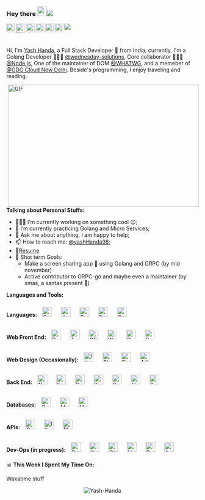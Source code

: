 ### Hey there <img src="https://media.giphy.com/media/hvRJCLFzcasrR4ia7z/giphy.gif" width="25px"><img src="https://img.icons8.com/color/48/000000/walter-white.png"/>
<a href="https://github.com/Yash-Handa" target="_blank">
  <img align="left" alt="Yash's Github" width="22px" src="https://media.giphy.com/media/du3J3cXyzhj75IOgvA/giphy.gif" />
</a>
<a href="https://www.linkedin.com/in/yash-handa-bb767b130/" target="_blank">
  <img align="left" alt="Yash's LinkdeIN" width="24px" src="https://media.giphy.com/media/CGnukhkcZjSX3XJPIv/giphy.gif" />
</a>
<a href="mailto: yashhanda7@yahoo.com" target="_blank">
  <img align="left" alt="Yash's Email" width="22px" src="https://media.giphy.com/media/UShcAHeMQvM708tGdY/giphy.gif" />
</a> 
<a href="https://twitter.com/yashHanda98" target="_blank">
  <img align="left" alt="Yash Handa | Twitter" width="22px" src="https://media.giphy.com/media/N7sG50flbD9pS/giphy.gif" />
</a>
<a href="https://t.me/YashHanda" target="_blank">
  <img align="left" alt="Yash's Telegram" width="22px" src="https://media.giphy.com/media/ZcdZ7ldgeIhfesqA6E/giphy.gif" />
</a>
<a href="https://www.reddit.com/u/Yash_Handa/" target="_blank">
  <img align="left" alt="Yash's Reddit" width="22px" src="https://media.giphy.com/media/3oEjHXb3nbhoCTX1Qc/giphy.gif" />
</a>

![](https://visitor-badge.glitch.me/badge?page_id=Yash-Handa.Yash-Handa)

<br />

Hi, I'm [Yash Handa](https://github.com/Yash-Handa), a Full Stack Developer 🚀 from India, currently, I'm a Golang Developer 🙍🏽‍♂️ [@wednesday-solutions](https://github.com/wednesday-solutions), Core collaborator 👨🏽‍💼[@Node.js](https://github.com/nodejs), One of the maintainer of DOM [@WHATWG](https://github.com/whatwg), and a memeber of [@GDG Cloud New Delhi](https://github.com/gdgcloudnd). Beside's programming, I enjoy traveling and reading.

  <img align="right" alt="GIF" src="https://github.com/abhisheknaiidu/abhisheknaiidu/blob/master/code.gif?raw=true" width="500" height="320" />
  
**Talking about Personal Stuffs:**

- 👨🏽‍💻 I’m currently working on something cool :wink:;
- 🌱 I’m currently practicing Golang and Micro Services; 
- 💬 Ask me about anything, I am happy to help;
- 📫 How to reach me: [@yashHanda98](https://twitter.com/yashHanda98);
- 📝[Resume](https://github.com/Yash-Handa)
- :goal_net: Shot term Goals:
  - Make a screen sharing app :movie_camera: using Golang and GRPC (by mid november)
  - Active contributor to GRPC-go and maybe even a maintainer (by xmas, a santas present :santa:)

**Languages and Tools:**  

**Languages:**
<span>
<img style="margin: 10px" src="https://profilinator.rishav.dev/skills-assets/go-original.svg" alt="Go" height="25" />
<img style="margin: 10px" src="https://profilinator.rishav.dev/skills-assets/javascript-original.svg" alt="JavaScript" height="25" />
<img style="margin: 10px" src="https://profilinator.rishav.dev/skills-assets/typescript-original.svg" alt="TypeScript" height="25" />
<img style="margin: 10px" src="https://profilinator.rishav.dev/skills-assets/python-original.svg" alt="Python" height="25" />
<img style="margin: 10px" src="https://profilinator.rishav.dev/skills-assets/cplusplus-original.svg" alt="C++" height="25" />
</span>

**Web Front End:**
<span>
<img style="margin: 10px" src="https://profilinator.rishav.dev/skills-assets/react-original-wordmark.svg" alt="React" height="25" />
<img style="margin: 10px" src="https://profilinator.rishav.dev/skills-assets/angularjs-original.svg" alt="AngularJS" height="25" />
<img style="margin: 10px" src="https://profilinator.rishav.dev/skills-assets/css3-original-wordmark.svg" alt="CSS3" height="25" />
<img style="margin: 10px" src="https://profilinator.rishav.dev/skills-assets/webpack-original.svg" alt="Webpack" height="25" />
<img style="margin: 10px" src="https://profilinator.rishav.dev/skills-assets/gatsby.png" alt="Gatsby" height="25" />
<img style="margin: 10px" src="https://profilinator.rishav.dev/skills-assets/sass-original.svg" alt="Sass" height="25" />
</span>

**Web Design (Occasionally):**
<span>
<img style="margin: 10px" src="https://profilinator.rishav.dev/skills-assets/adobe_illustrator-icon.svg" alt="Illustrator" height="25" />
<img style="margin: 10px" src="https://profilinator.rishav.dev/skills-assets/photoshop-plain.svg" alt="Photoshop" height="25" />
<img style="margin: 10px" src="https://profilinator.rishav.dev/skills-assets/figma-icon.svg" alt="Figma" height="25" />
<img style="margin: 10px" src="https://profilinator.rishav.dev/skills-assets/adobexd.png" alt="Adobe XD" height="25" />
</span>

**Back End:**
<span>
<img style="margin: 10px" src="https://profilinator.rishav.dev/skills-assets/nodejs-original-wordmark.svg" alt="Node.js" height="25" />
<img style="margin: 10px" src="https://profilinator.rishav.dev/skills-assets/express-original-wordmark.svg" alt="Express.js" height="25" />
<img style="margin: 10px" src="https://profilinator.rishav.dev/skills-assets/redis-original-wordmark.svg" alt="Redis" height="25" />
<img style="margin: 10px" src="https://profilinator.rishav.dev/skills-assets/apache_kafka-icon.svg" alt="Kafka" height="25" />
<img style="margin: 10px" src="https://profilinator.rishav.dev/skills-assets/rabbitmq-icon.svg" alt="RabbitMQ" height="25" />
<img style="margin: 10px" src="https://profilinator.rishav.dev/skills-assets/haskell.png" alt="Haskell" height="25" />
<img style="margin: 10px" src="https://profilinator.rishav.dev/skills-assets/r.svg" alt="R" height="25" />
</span>

**Databases:**
<span>
<img style="margin: 10px" src="https://profilinator.rishav.dev/skills-assets/postgresql-original-wordmark.svg" alt="PostgreSQL" height="25" />
<img style="margin: 10px" src="https://profilinator.rishav.dev/skills-assets/mysql-original-wordmark.svg" alt="MySQL" height="25" />
<img style="margin: 10px" src="https://profilinator.rishav.dev/skills-assets/mongodb-original-wordmark.svg" alt="MongoDB" height="25" />
</span>

**APIs:**
<span>
<img style="margin: 10px" src="https://profilinator.rishav.dev/skills-assets/graphql.png" alt="GraphQL" height="25" />
<img style="margin: 10px" src="https://profilinator.rishav.dev/skills-assets/adobe_illustrator-icon.svg" alt="Illustrator" height="25" />
<img style="margin: 10px" src="https://profilinator.rishav.dev/skills-assets/photoshop-plain.svg" alt="Photoshop" height="25" />
</span>

**Dev-Ops (in progress):**
<span>
<img style="margin: 10px" src="https://profilinator.rishav.dev/skills-assets/docker-original-wordmark.svg" alt="Docker" height="25" />
<img style="margin: 10px" src="https://profilinator.rishav.dev/skills-assets/kubernetes-icon.svg" alt="Kubernetes" height="25" />
<img style="margin: 10px" src="https://profilinator.rishav.dev/skills-assets/git-scm-icon.svg" alt="Git" height="25" />
<img style="margin: 10px" src="https://profilinator.rishav.dev/skills-assets/linux-original.svg" alt="Linux" height="25" />
<img style="margin: 10px" src="https://profilinator.rishav.dev/skills-assets/gnu_bash-icon.svg" alt="Bash" height="25" />
<img style="margin: 10px" src="https://profilinator.rishav.dev/skills-assets/ansible.png" alt="Ansible" height="25" />
</span>
<br />


📊 **This Week I Spent My Time On:**

Wakatime stuff

<p align="center"> <img src="https://github-readme-stats.vercel.app/api?username=Yash-Handa&show_icons=true&theme=nightowl" alt="Yash-Handa" />
